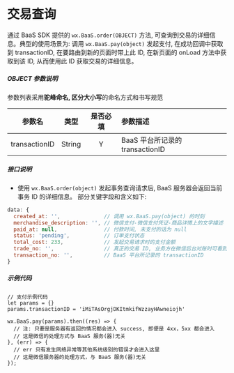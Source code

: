 # 交易查询

通过 BaaS SDK 提供的 `wx.BaaS.order(OBJECT)` 方法, 可查询到交易的详细信息。典型的使用场景为: 调用 `wx.BaaS.pay(object)` 发起支付, 在成功回调中获取到 transactionID, 在要路由到新的页面时带上此 ID, 在新页面的 onLoad 方法中获取到该 ID, 从而使用此 ID 获取交易的详细信息。

##### OBJECT 参数说明
参数列表采用**驼峰命名, 区分大小写**的命名方式和书写规范

|      参数名      |   类型   | 是否必填 | 参数描述                      |
| :-----------: | :----: | :--: | :------------------------ |
| transactionID | String |  Y   | BaaS 平台所记录的 transactionID |

##### 接口说明
- 使用 `wx.BaaS.order(object)` 发起事务查询请求后, BaaS 服务器会返回当前事务 ID 的详细信息。
  部分关键字段和含义如下:
```javascript
data: {
  created_at: '',              // 调用 wx.BaaS.pay(object) 的时刻
  merchandise_description: '', // 微信支付-微信支付凭证-商品详情上的文字描述
  paid_at: null,               // 付款时间, 未支付的话为 null
  status: 'pending',           // 订单支付状态
  total_cost: 233,             // 发起交易请求时的支付金额
  trade_no: '',                // 真正的交易 ID, 业务方在微信后台对账时可看到此 trade_no
  transaction_no: '',          // BaaS 平台所记录的 transactionID
}
```
##### 示例代码

```
// 支付示例代码
let params = {}
params.transactionID = 'iMiTAsOrgjDKItmkifWzzayHAwneiojh'

wx.BaaS.pay(params).then((res) => {
  // 注: 只要是服务器有返回的情况都会进入 success, 即便是 4xx，5xx 都会进入
  // 这是微信的处理方式与 BaaS 服务(器)无关
}, (err) => {
  // err 只有发生网络异常等其他系统级别的错误才会进入这里
  // 这是微信服务器的处理方式，与 BaaS 服务(器)无关
});
```